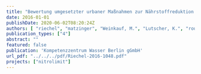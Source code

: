 ```yaml
---
title: "Bewertung umgesetzter urbaner Maßnahmen zur Nährstoffreduktion. NITROLIMIT 2, Gemeinsamer Ergebnisbericht, Kap. 3.1.2"
date: 2016-01-01
publishDate: 2020-06-02T08:20:24Z
authors: [ "riechel", "matzinger", "Weinkauf, M.", "Lutscher, K.", "rouault" ]
publication_types: ["4"]
abstract: ""
featured: false
publication: 'Kompetenzzentrum Wasser Berlin gGmbH'
url_pdf: "../../../pdf/Riechel-2016-1048.pdf"
projects: ["nitrolimit"]
---
```


